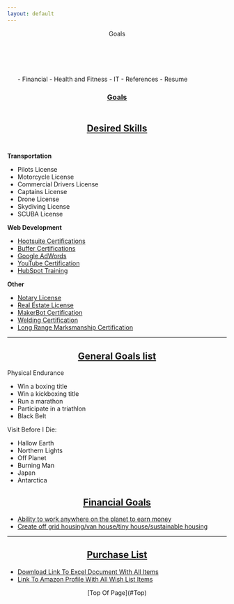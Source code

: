 ```yaml
---
layout: default
---
```

<header>Goals</header><br>
<div id="goals">
<ul class="nav_menu">
- Financial
- Health and Fitness
- IT
- References
- Resume<br>
</div>

### <u><b><center>Goals</u></b></center><br>
## <u><b><center>Desired Skills</u></b></center><br>
<b>Transportation</b>
- Pilots License
- Motorcycle License
- Commercial Drivers License
- Captains License
- Drone License
- Skydiving License
- SCUBA License<br>

<b>Web Development</b>
- [Hootsuite Certifications](https://www.hootsuite.com/)
- [Buffer Certifications](https://www.buffer.com/)
- [Google AdWords](https://support.google.com/google-ads/answer/9029201?hl=en)
- [YouTube Certification](https://support.google.com/youtube/answer/6145895?hl=en&ref_topic=6145903)
- [HubSpot Training](https://gsuite.google.com/products/gsuite-training/)<br>

<b>Other</b>
- [Notary License](/)
- [Real Estate License](/)
- [MakerBot Certification](https://store.makerbot.com/training/makerbot-university-online/)
- [Welding Certification](/)
- [Long Range Marksmanship Certification](/)<br>

* * *
## <u><b><center>General Goals list</u></b></center>
Physical Endurance
- Win a boxing title
- Win a kickboxing title
- Run a marathon
- Participate in a triathlon
- Black Belt<br>

Visit Before I Die:
- Hallow Earth
- Northern Lights
- Off Planet
- Burning Man
- Japan
- Antarctica

## <u><b><center>Financial Goals</u></b></center>
- [Ability to work anywhere on the planet to earn money](/)
- [Create off grid housing/van house/tiny house/sustainable housing](/)

* * *
## <u><b><center>Purchase List</u></b></center>
- [Download Link To Excel Document With All Items](/)
- [Link To Amazon Profile With All Wish List Items](/)<br>

<footer><center>[Top Of Page](#Top)<br></center></footer>
